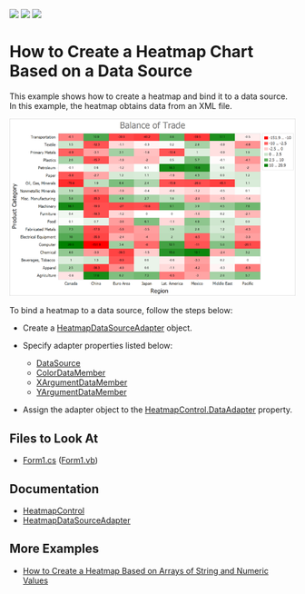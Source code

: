 <!-- default badges list -->
![](https://img.shields.io/endpoint?url=https://codecentral.devexpress.com/api/v1/VersionRange/416712979/21.2.2%2B)
[![](https://img.shields.io/badge/Open_in_DevExpress_Support_Center-FF7200?style=flat-square&logo=DevExpress&logoColor=white)](https://supportcenter.devexpress.com/ticket/details/T1036926)
[![](https://img.shields.io/badge/📖_How_to_use_DevExpress_Examples-e9f6fc?style=flat-square)](https://docs.devexpress.com/GeneralInformation/403183)
<!-- default badges end -->

# How to Create a Heatmap Chart Based on a Data Source

This example shows how to create a heatmap and bind it to a data source. In this example, the heatmap obtains data from an XML file.

![Resulting heatmap](Images/resulting-heatmap.png)

To bind a heatmap to a data source, follow the steps below:

- Create a [HeatmapDataSourceAdapter](https://docs.devexpress.com/CoreLibraries/DevExpress.XtraCharts.Heatmap.HeatmapDataSourceAdapter?v=21.2&p=netframework) object. 

- Specify adapter properties listed below:

    - [DataSource](https://docs.devexpress.com/CoreLibraries/DevExpress.XtraCharts.Heatmap.HeatmapDataSourceAdapter.DataSource?v=21.2)
    - [ColorDataMember](https://docs.devexpress.com/CoreLibraries/DevExpress.XtraCharts.Heatmap.HeatmapDataSourceAdapter.ColorDataMember?v=21.2)
    - [XArgumentDataMember](https://docs.devexpress.com/CoreLibraries/DevExpress.XtraCharts.Heatmap.HeatmapDataSourceAdapter.XArgumentDataMember?v=21.2)
    - [YArgumentDataMember](https://docs.devexpress.com/CoreLibraries/DevExpress.XtraCharts.Heatmap.HeatmapDataSourceAdapter.YArgumentDataMember?v=21.2)

- Assign the adapter object to the [HeatmapControl.DataAdapter](https://docs.devexpress.com/WindowsForms/DevExpress.XtraCharts.Heatmap.HeatmapControl.DataAdapter?v=21.2) property.

<!-- default file list -->
## Files to Look At

- [Form1.cs](./CS/Form1.cs) ([Form1.vb](./VB/Form1.vb))

<!-- default file list end -->

## Documentation

- [HeatmapControl](https://docs.devexpress.com/WindowsForms/DevExpress.XtraCharts.Heatmap.HeatmapControl?v=21.2&p=netframework)
- [HeatmapDataSourceAdapter](https://docs.devexpress.com/CoreLibraries/DevExpress.XtraCharts.Heatmap.HeatmapDataSourceAdapter?v=21.2&p=netframework)

## More Examples

- [How to Create a Heatmap Based on Arrays of String and Numeric Values](https://github.com/DevExpress-Examples/winforms-heatmap-matrix-data)
